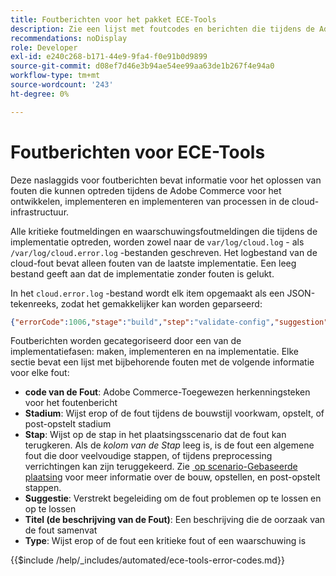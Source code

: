 ```yaml
---
title: Foutberichten voor het pakket ECE-Tools
description: Zie een lijst met foutcodes en berichten die tijdens de Adobe Commerce kunnen optreden bij het ontwikkelen, implementeren en implementeren van processen in de cloud-infrastructuur.
recommendations: noDisplay
role: Developer
exl-id: e240c268-b171-44e9-9fa4-f0e91b0d9899
source-git-commit: d08ef7d46e3b94ae54ee99aa63de1b267f4e94a0
workflow-type: tm+mt
source-wordcount: '243'
ht-degree: 0%

---
```


# Foutberichten voor ECE-Tools

Deze naslaggids voor foutberichten bevat informatie voor het oplossen van fouten die kunnen optreden tijdens de Adobe Commerce voor het ontwikkelen, implementeren en implementeren van processen in de cloud-infrastructuur.

Alle kritieke foutmeldingen en waarschuwingsfoutmeldingen die tijdens de implementatie optreden, worden zowel naar de `var/log/cloud.log` - als `/var/log/cloud.error.log` -bestanden geschreven. Het logbestand van de cloud-fout bevat alleen fouten van de laatste implementatie. Een leeg bestand geeft aan dat de implementatie zonder fouten is gelukt.

In het `cloud.error.log` -bestand wordt elk item opgemaakt als een JSON-tekenreeks, zodat het gemakkelijker kan worden geparseerd:

```json
{"errorCode":1006,"stage":"build","step":"validate-config","suggestion":"No stores/website/locales found in config.php\n  To speed up the deploy process do the following:\n  1. Using SSH, log in to your Magento Cloud account\n  2. Run \"php ./vendor/bin/ece-tools config:dump\"\n  3. Using SCP, copy the app/etc/config.php file to your local repository\n  4. Add, commit, and push your changes to the app/etc/config.php file","title":"The configured state is not ideal","type":"warning"}
```

Foutberichten worden gecategoriseerd door een van de implementatiefasen: maken, implementeren en na implementatie. Elke sectie bevat een lijst met bijbehorende fouten met de volgende informatie voor elke fout:

- **code van de Fout**: Adobe Commerce-Toegewezen herkenningsteken voor het foutenbericht
- **Stadium**: Wijst erop of de fout tijdens de bouwstijl voorkwam, opstelt, of post-opstelt stadium
- **Stap**: Wijst op de stap in het plaatsingsscenario dat de fout kan terugkeren. Als de _kolom van de Stap_ leeg is, is de fout een algemene fout die door veelvoudige stappen, of tijdens preprocessing verrichtingen kan zijn teruggekeerd. Zie [&#x200B; op scenario-Gebaseerde plaatsing &#x200B;](../deploy/scenario-based.md) voor meer informatie over de bouw, opstellen, en post-opstelt stappen.
- **Suggestie**: Verstrekt begeleiding om de fout problemen op te lossen en op te lossen
- **Titel (de beschrijving van de Fout)**: Een beschrijving die de oorzaak van de fout samenvat
- **Type**: Wijst erop of de fout een kritieke fout of een waarschuwing is

{{$include /help/_includes/automated/ece-tools-error-codes.md}}

<!-- Last updated from includes: 2025-05-28 21:01:41 -->
